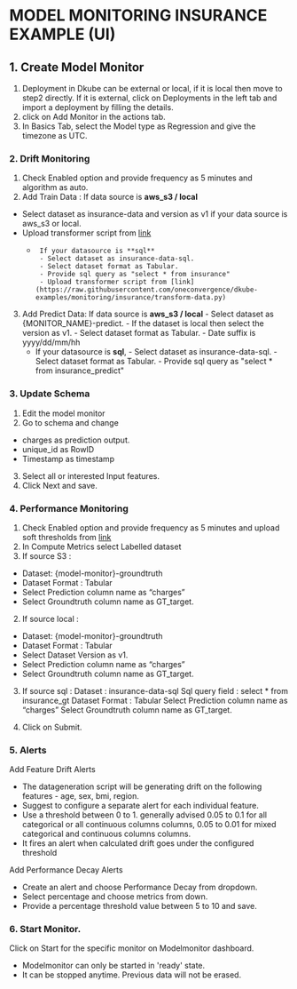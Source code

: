 # MODEL MONITORING INSURANCE EXAMPLE (UI)


## 1. Create Model Monitor
1. Deployment in Dkube can be external or local, if it is local then move to step2 directly. 
If it is external, click on Deployments in the left tab and import a deployment by filling the details.
2. click on Add Monitor in the actions tab.
3. In Basics Tab, select the Model type as Regression and give the timezone as UTC.

### 2. Drift Monitoring
1. Check Enabled option and provide frequency as 5 minutes and algorithm as auto.
2. Add Train Data :
If data source is **aws_s3 / local**
-  Select dataset as insurance-data and version as v1 if your data source is aws_s3 or local.
- Upload transformer script from [link](https://raw.githubusercontent.com/oneconvergence/dkube-examples/monitoring/insurance/transform-data.py)
     -      If your datasource is **sql**
            - Select dataset as insurance-data-sql.
            - Select dataset format as Tabular.
            - Provide sql query as "select * from insurance"
            - Upload transformer script from [link](https://raw.githubusercontent.com/oneconvergence/dkube-examples/monitoring/insurance/transform-data.py)

3. Add Predict Data:
If data source is **aws_s3 / local**
              -  Select dataset as {MONITOR_NAME}-predict.
              -  If the dataset is local then select the version as v1.
              -  Select dataset format as Tabular.
              -  Date suffix is yyyy/dd/mm/hh
     -    If your datasource is **sql**, 
              - Select dataset as insurance-data-sql.
              - Select dataset format as Tabular.
              - Provide sql query as "select * from insurance_predict"

### 3. Update Schema
1. Edit the model monitor
2. Go to schema and change
  - charges as prediction output.
  - unique_id as RowID
  - Timestamp as timestamp
3. Select all or interested Input features.
4. Click Next and save.

### 4. Performance Monitoring
1. Check Enabled option and provide frequency as 5 minutes and upload soft thresholds from [link]([link](https://raw.githubusercontent.com/oneconvergence/dkube-examples/monitoring/insurance/performance_soft_thresholds.json)
)
2. In Compute Metrics select Labelled dataset
1. If source S3 :
  -  Dataset: {model-monitor}-groundtruth
  -  Dataset Format : Tabular
  -  Select Prediction column name as “charges”
  -  Select Groundtruth column name as GT_target.

2. If source local :
  -  Dataset: {model-monitor}-groundtruth
  -  Dataset Format : Tabular
  -  Select Dataset Version as v1.
  -  Select Prediction column name as “charges”
  -  Select Groundtruth column name as GT_target.

3. If source sql :
Dataset : insurance-data-sql
Sql query field : select * from insurance_gt
Dataset Format : Tabular
Select Prediction column name as “charges”
 Select Groundtruth column name as GT_target.

4. Click on Submit.

### 5. Alerts
Add Feature Drift Alerts
 - The datageneration script will be generating drift on the following features - age, sex, bmi, region.
 - Suggest to configure a separate alert for each individual feature.
 - Use a threshold between 0 to 1. generally advised 0.05 to 0.1 for all categorical or all continuous columns columns,  0.05 to 0.01 for mixed categorical and continuous columns columns.
 - It fires an alert when calculated drift goes under the configured threshold

Add Performance Decay Alerts
  - Create an alert and choose Performance Decay from dropdown.
  - Select percentage and choose metrics from down.
  - Provide a percentage threshold value between 5 to 10 and save.


### 6. Start Monitor.
Click on Start for the specific monitor on Modelmonitor dashboard.
   - Modelmonitor can only be started in 'ready' state.
   - It can be stopped anytime. Previous data will not be erased.
